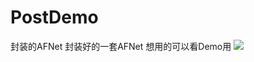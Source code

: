 # PostDemo
封装的AFNet
封装好的一套AFNet  想用的可以看Demo用
![](https://github.com/sujie0308/AFNnet--Request-encapsulation/blob/master/PostDemo/QQ20170414-http.png)
